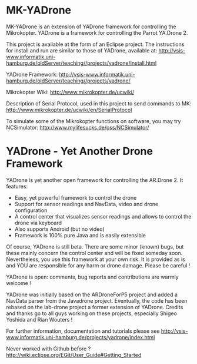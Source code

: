 MK-YADrone
==========
MK-YADrone is an extension of YADrone framework for controlling the Mikrokopter.
YADrone is a framework for controlling the Parrot YA.Drone 2.

This project is available at the form of an Eclipse project. The instructions for install and run are similar to those of YADrone, available at:
http://vsis-www.informatik.uni-hamburg.de/oldServer/teaching//projects/yadrone/install.html

YADrone Framework:
http://vsis-www.informatik.uni-hamburg.de/oldServer/teaching//projects/yadrone/

Mikrokopter Wiki:
http://www.mikrokopter.de/ucwiki/

Description of Serial Protocol, used in this project to send commands to MK:
http://www.mikrokopter.de/ucwiki/en/SerialProtocol

To simulate some of the Mikrokopter functions on software, you may try NCSimulator: 
http://www.mylifesucks.de/oss/NCSimulator/


YADrone - Yet Another Drone Framework 
===============================================

YADrone is yet another open framework for controlling the AR.Drone 2. It features:

* Easy, yet powerful framework to control the drone
* Support for sensor readings and NavData, video and drone configuration
* A control center that visualizes sensor readings and allows to control the drone via keyboard
* Also supports Android (but no video)
* Framework is 100% pure Java and is easily extensible 

Of course, YADrone is still beta. There are some minor (known) bugs, but these mainly concern 
the control center and will be fixed someday soon. Nevertheless, you use this framework at your own risk. 
It is provided as is and YOU are responsible for any harm or drone damage. Please be careful !

YADrone is open: comments, bug reports and contributions are warmly welcome ! 

YADrone was initially based on the ARDroneForP5 project and added a NavData parser from the Javadrone project.
Eventually, the code has been rebased on the lab-drone project a former extension of YADrone.
Credits and thanks go to all guys working on these projects, especially Shigeo Yoshida and Rian Wouters ! 

For further information, documentation and tutorials please see
http://vsis-www.informatik.uni-hamburg.de/projects/yadrone/index.html

Never worked with Github before ?
http://wiki.eclipse.org/EGit/User_Guide#Getting_Started